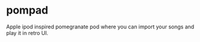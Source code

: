 # pompad
Apple ipod inspired pomegranate pod where you can import your songs and play it in retro UI.

